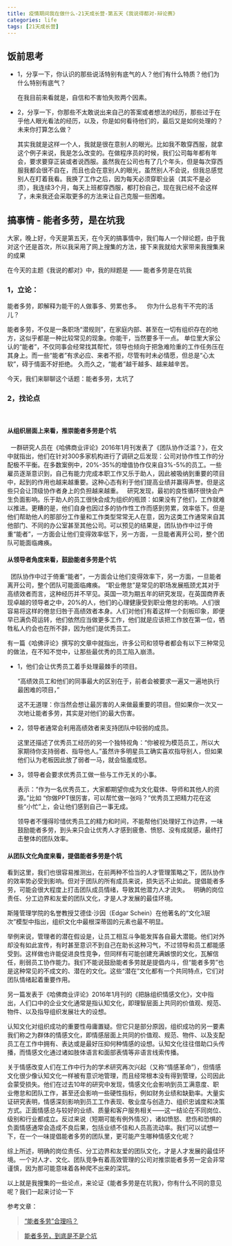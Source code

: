 ```yaml
---
title: 疫情期间我在做什么-21天成长营-第五天《我说得都对-辩论赛》
categories: life
tags: [21天成长营]
---
```




## 饭前思考

- 1，分享一下，你认识的那些说活特别有底气的人？他们有什么特质？他们为什么特别有底气？

    在我目前来看就是，自信和不害怕失败两个因素。

- 2，分享一下，你那些不太敢说出来自己的答案或者想法的经历，那些过于在乎他人眼光看法的经历，以及，你是如何看待他们的，最后又是如何处理的？未来你打算怎么做？

    其实我就是这样一个人，我就是很在意别人的眼光。比如我不敢穿西服，就拿这个例子来说，我是怎么改变的。在做程序员的时候，我们公司每年都有年会，要求要穿正装或者说西服。虽然我在公司也有了几个年头，但是每次穿西服我都会很不自在，而且也会在意别人的眼光，虽然别人不会说，但我总感觉别人在盯着我看。我换了工作之后，因为每天必须穿职业装（其实不是必须），我连续3个月，每天上班都穿西服，都打扮自己，现在我已经不会这样了，未来我还会采取更多的方法来让自己克服一些困难。



## 搞事情 - 能者多劳，是在坑我

大家，晚上好，今天是第五天，在今天的搞事情中，我们每人一个辩论题，由于我对这个还是首次，所以我采用了网上搜集的方法，接下来我就给大家带来我搜集来的成果

在今天的主题《我说的都对》中，我的辩题是 —— 能者多劳是在坑我
 

### 1，立论：

能者多劳，即解释为能干的人做事多、劳累也多。 
 
你为什么总有干不完的活儿？

能者多劳，不仅是一条职场“潜规则”，在家庭内部、甚至在一切有组织存在的地方，这似乎都是一种比较常见的现象。你能干，当然要多干一点。
单位里大家公认的“能者”，不仅同事会经常找其帮忙，领导也倾向于把急难险重的工作任务压在其身上。而一些“能者”有求必应、来者不拒，尽管有时未必情愿，但总是“心太软”，碍于情面不好拒绝。
久而久之，“能者”越干越多、越来越辛苦。

今天，我们来聊聊这个话题：能者多劳，太坑了
 
 
### 2，找论点
 
#### 从组织层面上来看，推崇能者多劳是个坑
 
一群研究人员在《哈佛商业评论》2016年1月刊发表了《团队协作泛滥？》，在文中就指出，他们在针对300多家机构进行了调研之后发现：公司对协作性工作的分配极不平衡。在多数案例中，20%-35%的增值协作仅来自3%-5%的员工。一些雇员逐渐意识到，自己有能力完成本职工作又乐于助人，因此被吸纳到重要的项目中，起到的作用也越来越重要。这种心态有利于他们提高业绩并赢得声誉。但是这些只会让顶级协作者身上的负担越来越重。
 
研究发现，最初的良性循环很快会产生负面影响。乐于助人的员工很快会成为组织的瓶颈：如果没有了他们，工作就难以推进。更糟的是，他们自身也因过多的协作性工作而感到劳累，效率低下。但是他们帮助他人的那部分工作量和工作类型常常无人在意，因为这类工作通常来自其他部门、不同的办公室甚至其他公司。可以预见的结果是，团队协作中过于倚重“能者”，一方面会让他们变得效率低下，另一方面，一旦能者离开公司，整个团队可能面临瘫痪。
 
 

#### 从领导者角度来看，鼓励能者多劳是个坑
 
团队协作中过于倚重“能者”，一方面会让他们变得效率下，另一方面，一旦能者离开公司，整个团队可能面临瘫痪。
“职业倦怠”是常见的职场发展瓶颈尤其对于高绩效者而言，这种经历并不罕见。英国一项为期五年的研究发现，在英国商界表现卓越的领导者之中，20%的人，他们的心理健康受到职业倦怠的影响。人们很容易将这样的倦怠归咎于高绩效者本身。人们对他们有着这样一个刻板印象，即便早已满负荷运转，他们依然应当做更多工作，他们就是应该把工作放在第一位，牺牲私人约会也在所不辞，因为他们是优秀员工。

有一篇《哈佛评论》撰写的文章中就指出，许多公司和领导者都会有以下三种常见的做法，在不知不觉中，让那些最优秀的员工陷入崩溃。


- 1，他们会让优秀员工着手处理最棘手的项目。

    “高绩效员工和他们的同事最大的区别在于，前者会被要求一遍又一遍地执行最困难的项目，”

    这不无道理：你当然会想让最厉害的人来做最重要的项目。但如果你一次又一次地让能者多劳，其实是对他们的最大伤害。

- 2，领导者通常会利用高绩效者来支持团队中较弱的成员。

    这里还描述了优秀员工经历的另一个独特视角：“你被视为模范员工，所以大家期待你支持弱者、指导他人。”虽然许多明星员工确实喜欢指导别人，但如果他们认为老板因此放了弱者一马，就会恼羞成怒。


- 3，领导者会要求优秀员工做一些与工作无关的小事。

    表示：“作为一名优秀员工，大家都期望你成为文化载体、导师和其他人的资源。”比如 “你做PPT很厉害，可以帮忙做一张吗？”优秀员工把精力花在这些“小忙”上，会让他们感到自己一事无成。

    领导者不懂得珍惜优秀员工的精力和时间，不能帮他们处理好工作边界，一味鼓励能者多劳，到头来只会让优秀人才感到疲惫、愤怒、没有成就感，最终打击整体的团队效率。
 
 
 
#### 从团队文化角度来看，提倡能者多劳是个坑

看到这里，我们也很容易推测出，在前两种不恰当的人才管理策略之下，团队协作的效率势必受到影响。但对于团队的所有成员来说，损失远不止如此。提倡能者多劳，可能会很大程度上打击团队成员情绪，导致其他潜力人才流失。
 
明确的岗位责任、分工边界和友爱的团队文化，才是人才发展的最佳环境。

斯隆管理学院的名誉教授艾德佳·沙因（Edgar Schein）在他著名的“文化3层次”模型中指出，组织文化中最根深蒂固的元素也最不明显。

举例来说，管理者的潜在假设是，让员工相互斗争能发挥各自最大潜能。他们对外却没有如此宣传，有时甚至意识不到自己在助长这种习气，不过领导和员工都能感受到。这样做也许能促进良性竞争，但同样有可能创建充满嫉恨的文化，瓦解信任，削弱员工协作能力。我们不能说鼓励能者多劳就是提倡内斗，但“能者多劳”也是这种常见的不成文的、潜在的文化。这些“潜在”文化都有一个共同特点，它们对团队情绪起着重要作用。

另一篇发表于《哈佛商业评论》2016年1月刊的《把脉组织情感文化》，文中指出，人们口中的企业文化通常是指认知文化，即理智层面上共同的价值观、规范、物件、以及指导组织发展壮大的设想。

认知文化对组织成功的重要性毋庸置疑。但它只是部分原因，组织成功的另一要素我们称之为群体的情感文化，即情感层面上共同的价值观、规范、物件、以及支配员工在工作中拥有、表达或是最好压抑何种情感的设想。认知文化往往借助口头传播，而情感文化通过诸如肢体语言和面部表情等非语言线索传播。

关于情感改变人们在工作中行为的学术研究再次兴起（又称“情感革命”），但情感文化很少像认知文化一样被有意识地管理，而且经常根本没有得到管理，公司因此会蒙受损失。他们在过去10年的研究中发现，情感文化会影响到员工满意度、职业倦怠和团队工作，甚至还会影响一些硬性指标，例如财务业绩和缺勤率。大量实证研究表明，情感深刻影响到员工工作表现、敬业度与创造力、组织忠诚度和决策方式。正面情感总与较好的业绩、质量和客户服务相关——这一结论在不同岗位、级别和行业都成立。反过来说（短期可能有例外情况），诸如愤怒、悲伤和恐惧的负面情感通常会造成不良后果，包括业绩不佳和人员高流动率。我们可以试想一下，在一个一味提倡能者多劳的团队里，更可能产生哪种情感文化呢？

综上所述，明确的岗位责任、分工边界和友爱的团队文化，才是人才发展的最佳环境。一个对人才、文化、团队竞争有着高效管理的公司对推崇能者多劳一定会非常谨慎，因为那可能意味着各种爬不出来的深坑。

以上就是我搜集的一些论点，来论证《能者多劳是在坑我》，你有什么不同的意见呢？我们一起来讨论一下



参考文章：

> [“能者多劳”合理吗？](https://baijiahao.baidu.com/s?id=1651683972678973689&wfr=spider&for=pc)

> [能者多劳，到底是不是个坑](https://baijiahao.baidu.com/s?id=1622331394241301531&wfr=spider&for=pc)